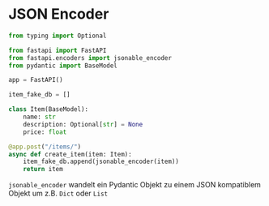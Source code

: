 # JSON Encoder
```py
from typing import Optional

from fastapi import FastAPI
from fastapi.encoders import jsonable_encoder
from pydantic import BaseModel

app = FastAPI()

item_fake_db = []

class Item(BaseModel):
    name: str
    description: Optional[str] = None
    price: float

@app.post("/items/")
async def create_item(item: Item):
    item_fake_db.append(jsonable_encoder(item))
    return item
```

`jsonable_encoder` wandelt ein Pydantic Objekt zu einem JSON kompatiblem Objekt um z.B. `Dict` oder `List`